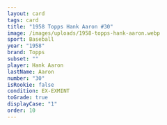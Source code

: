 ```yaml
---
layout: card
tags: card
title: "1958 Topps Hank Aaron #30"
image: /images/uploads/1958-topps-hank-aaron.webp
sport: Baseball
year: "1958"
brand: Topps
subset: ""
player: Hank Aaron
lastName: Aaron
number: "30"
isRookie: false
condition: EX-EXMINT
toGrade: true
displayCase: "1"
order: 10
---
```

